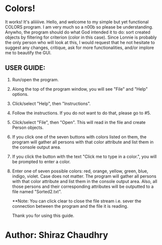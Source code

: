 # Colors!

It works! It's aliiiiive.
Hello, and welcome to my simple but yet functional COLORS program. I am very much so a n00b so please be understanding.
Anywho, the program should do what God intended it to do: sort created objects by filtering for criterion (color in this
case).
Since Lonnie is probably the only person who will look at this, I would request that he not hesitate to suggest any 
changes, critique, ask for more functionalities, and/or implore me to beautify the GUI.

## USER GUIDE:

1. Run/open the program.
2. Along the top of the program window, you will see "File" and "Help" options.
3. Click/select "Help", then "Instructions".
4. Follow the instructions. If you do not want to do that, please go to #5.
5. Click/select "File", then "Open". This will read in the file and create Person objects.
6. If you click one of the seven buttons with colors listed on them, the program will gather all 
   persons with that color attribute and list them in the console output area.
7. If you click the button with the text "Click me to type in a color.", you will be prompted to 
   enter a color.
8. Enter one of seven possible colors: red, orange, yellow, green, blue, indigo, violet. Case does not matter.
   The program will gather all persons with that color attribute and list them in the console output area.
   Also, all those persons and their corresponding attributes will be outputted to a file named "Sorted2.txt".
   
   
   **Note: You can click clear to close the file stream i.e. sever the connection between the program
   and the file it is reading.
   
   Thank you for using this guide.
   
# Author: Shiraz Chaudhry
